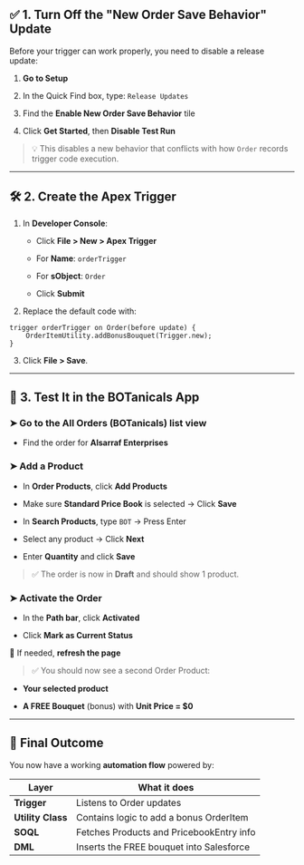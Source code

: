 


## ✅ 1. **Turn Off the "New Order Save Behavior" Update**

Before your trigger can work properly, you need to disable a release update:

1. **Go to Setup**
    
2. In the Quick Find box, type: `Release Updates`
    
3. Find the **Enable New Order Save Behavior** tile
    
4. Click **Get Started**, then **Disable Test Run**
    

> 💡 This disables a new behavior that conflicts with how `Order` records trigger code execution.

---

## 🛠️ 2. **Create the Apex Trigger**

1. In **Developer Console**:
    
    - Click **File > New > Apex Trigger**
        
    - For **Name**: `orderTrigger`
        
    - For **sObject**: `Order`
        
    - Click **Submit**
        
2. Replace the default code with:
    

```apex
trigger orderTrigger on Order(before update) {
    OrderItemUtility.addBonusBouquet(Trigger.new);
}
```

3. Click **File > Save**.
    

---

## 🧪 3. **Test It in the BOTanicals App**

### ➤ Go to the **All Orders (BOTanicals)** list view

- Find the order for **Alsarraf Enterprises**
    

### ➤ Add a Product

- In **Order Products**, click **Add Products**
    
- Make sure **Standard Price Book** is selected → Click **Save**
    
- In **Search Products**, type `BOT` → Press Enter
    
- Select any product → Click **Next**
    
- Enter **Quantity** and click **Save**
    

> ✅ The order is now in **Draft** and should show 1 product.

### ➤ Activate the Order

- In the **Path bar**, click **Activated**
    
- Click **Mark as Current Status**
    

🔄 If needed, **refresh the page**

> ✅ You should now see a second Order Product:

- **Your selected product**
    
- **A FREE Bouquet** (bonus) with **Unit Price = $0**
    

---

## 🎉 Final Outcome

You now have a working **automation flow** powered by:

|Layer|What it does|
|---|---|
|**Trigger**|Listens to Order updates|
|**Utility Class**|Contains logic to add a bonus OrderItem|
|**SOQL**|Fetches Products and PricebookEntry info|
|**DML**|Inserts the FREE bouquet into Salesforce|

